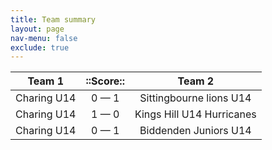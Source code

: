 ```yaml
---
title: Team summary
layout: page
nav-menu: false
exclude: true
---
```




|   Team 1    |  ::Score::  |          Team 2           |
|:-----------:|:-----------:|:-------------------------:|
| Charing U14 | 0 &mdash; 1 |  Sittingbourne lions U14  |
| Charing U14 | 1 &mdash; 0 | Kings Hill U14 Hurricanes |
| Charing U14 | 0 &mdash; 1 |   Biddenden Juniors U14   |

 <br /><br /><br />